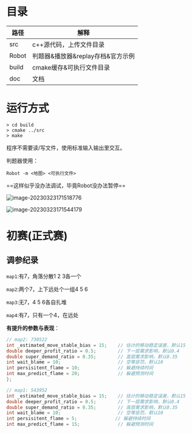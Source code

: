 #  目录

| 路径  | 解释                              |
| ----- | --------------------------------- |
| src   | c++源代码，上传文件目录           |
| Robot | 判题器&播放器&replay存档&官方示例 |
| build | cmake缓存&可执行文件目录          |
| doc   | 文档                              |



# 运行方式

```
> cd build
> cmake ../src
> make
```



程序不需要读/写文件，使用标准输入输出里交互。

判题器使用：

```
Robot -m <地图> <可执行文件>
```

==这样似乎没办法调试，毕竟Robot没办法暂停==

![image-20230323171518776](/home/xv_rong/.config/Typora/typora-user-images/image-20230323171518776.png)

![image-20230323171544179](/home/xv_rong/.config/Typora/typora-user-images/image-20230323171544179.png)


# 初赛(正式赛)

## 调参纪录 

`map1`:有7，角落分散1 2 3各一个

`map2`:两个7，上下远处个一组4 5 6

`map3`:无7，4 5 6各自扎堆

`map4`:有7，只有一个4，在远处

**有提升的参数与表现**：

```cpp
// map2: 730522
int _estimated_move_stable_bias = 15;    // 估计的移动稳定误差，默认15
double deeper_profit_ratio = 0.5;        // 下一层需求影响，默认0.4
double super_demand_ratio = 0.35;        // 高层需求影响，默认0.35
int wait_blame = 10;                     // 空等惩罚，默认10
int persisitent_flame = 10;              // 躲避持续时间
int max_predict_flame = 20;              // 躲避预测时间
};
```

```cpp
// map1: 543952
int _estimated_move_stable_bias = 15;    // 估计的移动稳定误差，默认15
double deeper_profit_ratio = 0.5;        // 下一层需求影响，默认0.4
double super_demand_ratio = 0.35;        // 高层需求影响，默认0.35
int wait_blame = 10;                     // 空等惩罚，默认10
int persisitent_flame = 5;              // 躲避持续时间
int max_predict_flame = 15;              // 躲避预测时间
```







